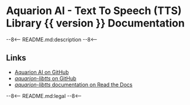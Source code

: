 # Aquarion AI - Text To Speech (TTS) Library {{ version }} Documentation

<!--
    SPDX-FileCopyrightText: 2025-present Krys Lawrence <aquarion.5.krystopher@spamgourmet.org>
    SPDX-License-Identifier: CC-BY-SA-4.0
-->

<!--
    aquarion-libtts documentation © 2025-present by Krys Lawrence is licensed under
    Creative Commons Attribution-ShareAlike 4.0 International. To view a copy of this
    license, visit <https://creativecommons.org/licenses/by-sa/4.0/>
-->

--8<--
README.md:description
--8<--

## Links

- [Aquarion AI on GitHub](https://github.com/aquarion-ai)
- [*aquarion-libtts* on GitHub](https://github.com/aquarion-ai/aquarion-libtts)
- [*aquarion-libtts* documentation on Read the Docs](https://aquarion-libtts.readthedocs.io/)
<!-- - [*aquarion-libtts* on PyPI](https://pypi.org) -->

--8<--
README.md:legal
--8<--
